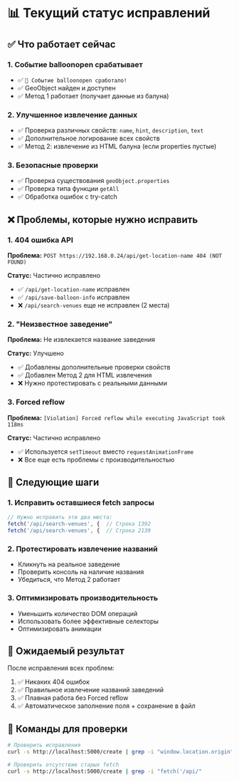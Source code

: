# 📊 Текущий статус исправлений

## ✅ Что работает сейчас

### 1. **Событие balloonopen срабатывает**
- ✅ `🎈 Событие balloonopen сработало!`
- ✅ GeoObject найден и доступен
- ✅ Метод 1 работает (получает данные из балуна)

### 2. **Улучшенное извлечение данных**
- ✅ Проверка различных свойств: `name`, `hint`, `description`, `text`
- ✅ Дополнительное логирование всех свойств
- ✅ Метод 2: извлечение из HTML балуна (если properties пустые)

### 3. **Безопасные проверки**
- ✅ Проверка существования `geoObject.properties`
- ✅ Проверка типа функции `getAll`
- ✅ Обработка ошибок с try-catch

## ❌ Проблемы, которые нужно исправить

### 1. **404 ошибка API**
**Проблема:** `POST https://192.168.0.24/api/get-location-name 404 (NOT FOUND)`

**Статус:** Частично исправлено
- ✅ `/api/get-location-name` исправлен
- ✅ `/api/save-balloon-info` исправлен
- ❌ `/api/search-venues` еще не исправлен (2 места)

### 2. **"Неизвестное заведение"**
**Проблема:** Не извлекается название заведения

**Статус:** Улучшено
- ✅ Добавлены дополнительные проверки свойств
- ✅ Добавлен Метод 2 для HTML извлечения
- ❌ Нужно протестировать с реальными данными

### 3. **Forced reflow**
**Проблема:** `[Violation] Forced reflow while executing JavaScript took 118ms`

**Статус:** Частично исправлено
- ✅ Используется `setTimeout` вместо `requestAnimationFrame`
- ❌ Все еще есть проблемы с производительностью

## 🔧 Следующие шаги

### 1. **Исправить оставшиеся fetch запросы**
```javascript
// Нужно исправить эти два места:
fetch('/api/search-venues', {  // Строка 1392
fetch('/api/search-venues', {  // Строка 2139
```

### 2. **Протестировать извлечение названий**
- Кликнуть на реальное заведение
- Проверить консоль на наличие названия
- Убедиться, что Метод 2 работает

### 3. **Оптимизировать производительность**
- Уменьшить количество DOM операций
- Использовать более эффективные селекторы
- Оптимизировать анимации

## 🎯 Ожидаемый результат

После исправления всех проблем:
1. ✅ Никаких 404 ошибок
2. ✅ Правильное извлечение названий заведений
3. ✅ Плавная работа без Forced reflow
4. ✅ Автоматическое заполнение поля + сохранение в файл

## 📝 Команды для проверки

```bash
# Проверить исправления
curl -s http://localhost:5000/create | grep -i "window.location.origin"

# Проверить отсутствие старых fetch
curl -s http://localhost:5000/create | grep -i "fetch('/api/"
``` 